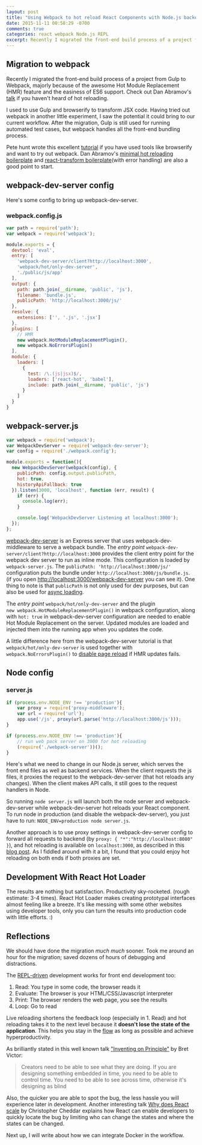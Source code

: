 ```yaml
---
layout: post
title: "Using Webpack to hot reload React Components with Node.js backend"
date: 2015-11-11 00:58:29 -0700
comments: true
categories: react webpack Node.js REPL
excerpt: Recently I migrated the front-end build process of a project from Gulp to Webpack. The results could not be more satisfactory.
---
```


## Migration to webpack

Recently I migrated the front-end build process of a project from Gulp to Webpack, majorly because of the awesome Hot Module Replacement (HMR) feature and the easiness of ES6 support. Check out Dan Abramov's [talk](https://www.youtube.com/watch?v=xsSnOQynTHs) if you haven't heard of hot reloading.

I used to use Gulp and browserify to transform JSX code. Having tried out webpack in another little experiment, I saw the potential it could bring to our current workflow. After the migration, Gulp is still used for running automated test cases, but webpack handles all the front-end bundling process.

Pete hunt wrote this excellent [tutorial](https://github.com/petehunt/webpack-howto) if you have used tools like browserify and want to try out webpack. Dan Abramov's [minimal hot reloading boilerplate](https://github.com/gaearon/react-hot-boilerplate) and [react-transform boilerplate](https://github.com/gaearon/react-transform-boilerplate)(with error handling) are also a good point to start.

## webpack-dev-server config

Here's some config to bring up webpack-dev-server.

### webpack.config.js

``` javascript
var path = require('path');
var webpack = require('webpack');

module.exports = {
  devtool: 'eval',
  entry: [
    'webpack-dev-server/client?http://localhost:3000',
    'webpack/hot/only-dev-server',
    './public/js/app'
  ],
  output: {
    path: path.join(__dirname, 'public', 'js'),
    filename: 'bundle.js',
    publicPath: 'http://localhost:3000/js/'
  },
  resolve: {
    extensions: ['', '.js', '.jsx']
  },
  plugins: [
    // HMR
    new webpack.HotModuleReplacementPlugin(),
    new webpack.NoErrorsPlugin()
  ],
  module: {
    loaders: [
      {
        test: /\.(js|jsx)$/,
        loaders: ['react-hot', 'babel'],
        include: path.join(__dirname, 'public', 'js')
      }
    ]
  }
}
```

## webpack-server.js

``` javascript
var webpack = require('webpack');
var WebpackDevServer = require('webpack-dev-server');
var config = require('./webpack.config');

module.exports = function(){
  new WebpackDevServer(webpack(config), {
    publicPath: config.output.publicPath,
    hot: true,
    historyApiFallback: true
  }).listen(3000, 'localhost', function (err, result) {
    if (err) {
      console.log(err);
    }

    console.log('WebpackDevServer Listening at localhost:3000');
  });
};
```

[webpack-dev-server](https://webpack.github.io/docs/webpack-dev-server.html) is an Express server that uses webpack-dev-middleware to serve a webpack bundle. The *entry point* `webpack-dev-server/client?http://localhost:3000` provides the client entry point for the webpack dev server to run as inline mode. This configuration is loaded by `webpack-server.js`. The `publicPath: 'http://localhost:3000/js/'` configuration puts the bundle under `http://localhost:3000/js/bundle.js`. (if you open [http://localhost:3000/webpack-dev-server](http://localhost:3000/webpack-dev-server) you can see it). One thing to note is that `publicPath` is not only used for dev purposes, but can also be used for [async loading](https://github.com/petehunt/webpack-howto#9-async-loading).

The *entry point* `webpack/hot/only-dev-server` and the plugin `new webpack.HotModuleReplacementPlugin()` in webpack configuration, along with `hot: true` in webpack-dev-server configuration are needed to enable Hot Module Replacement on the server. Updated modules are loaded and injected them into the running app when you updates the code.

A little difference here from the webpack-dev-server tutorial is that `webpack/hot/only-dev-server` is used together with `webpack.NoErrorsPlugin()` to [disable page reload](https://github.com/webpack/webpack/issues/418) if HMR updates fails.

## Node config

### server.js

``` javascript
if (process.env.NODE_ENV !== 'production'){
	var proxy = require('proxy-middleware');
	var url = require('url');
	app.use('/js', proxy(url.parse('http://localhost:3000/js')));
}

if (process.env.NODE_ENV !== 'production'){
	// run web pack server on 3000 for hot reloading
	(require('./webpack-server'))();
}
```

Here's what we need to change in our Node.js server, which serves the front end files as well as backend services. When the client requests the js files, it proxies the request to the webpack-dev-server (that hot reloads any changes). When the client makes API calls, it still goes to the request handlers in Node.

So running `node server.js` will launch both the node server and webpack-dev-server while webpack-dev-server hot reloads your React component. To run node in production (and disable the webpack-dev-server), you just have to run: `NODE_ENV=production node server.js`.

Another approach is to use proxy settings in webpack-dev-server config to forward all requests to backend (by `proxy: { "*":"http://localhost:8080" }`), and hot reloading is available on `localhost:3000`, as described in this [blog post](http://ctheu.com/2015/05/14/using-react-hot-loader-with-a-webpack-dev-server-and-a-node-server/). As I fiddled around with it a bit, I found that you could enjoy hot reloading on both ends if both proxies are set.

## Development With React Hot Loader

The results are nothing but satisfaction. Productivity sky-rocketed. (rough estimate: 3-4 times). React Hot Loader makes creating prototypal interfaces almost feeling like a breeze. It's like messing with some other websites using developer tools, only you can turn the results into production code with little efforts. :)

## Reflections

We should have done the migration *much much* sooner. Took me around an hour for the migration; saved dozens of hours of debugging and distractions.

The [REPL-driven](https://www.youtube.com/watch?v=D9j_Mf91M0I) development works for front end development too:

1. Read: You type in some code, the browser reads it
2. Evaluate: The browser is your HTML/CSS/Javascript interpreter
3. Print: The browser renders the web page, you see the results
4. Loop: Go to read

Live reloading shortens the feedback loop (especially in 1. Read) and hot reloading takes it to the next level because it **doesn't lose the state of the application**. This helps you stay in the [flow](https://en.wikipedia.org/wiki/Flow_(psychology)) as long as possible and achieve hyperproductivity.

As brilliantly stated in this well known talk ["Inventing on Principle"](https://www.youtube.com/watch?v=PUv66718DII) by Bret Victor:

>  Creators need to be able to see what they are doing. If you are designing something embedded in time, you need to be able to control time. You need to be able to see across time, otherwise it's designing as blind

Also, the quicker you are able to spot the bug, the less hassle you will experience later in development. Another interesting talk [Why does React scale](https://www.youtube.com/watch?v=D-ioDiacTm8) by Christopher Cheddar explains how React can enable developers to quickly locate the bug by limiting who can change the states and where the states can be changed.

Next up, I will write about how we can integrate Docker in the workflow.
